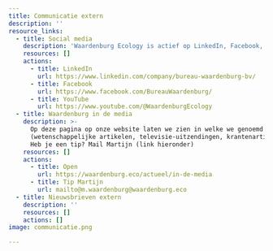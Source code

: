 ```yaml
---
title: Communicatie extern
description: ''
resource_links:
  - title: Social media
    description: 'Waardenburg Ecology is actief op LinkedIn, Facebook, YouTube... '
    resources: []
    actions:
      - title: LinkedIn
        url: https://www.linkedin.com/company/bureau-waardenburg-bv/
      - title: Facebook
        url: https://www.facebook.com/BureauWaardenburg/
      - title: YouTube
        url: https://www.youtube.com/@WaardenburgEcology
  - title: Waardenburg in de media
    description: >-
      Op deze pagina op onze website laten we zien in welke we genoemd worden
      (wetenschappelijke artikelen, televisie-uitzendingen, krantenartikel etc).
      Heb je een tip? Mail Martijn (link hieronder)
    resources: []
    actions:
      - title: Open
        url: https://waardenburg.eco/actueel/in-de-media
      - title: Tip Martijn
        url: mailto@m.waardenburg@waardenburg.eco
  - title: Nieuwsbrieven extern
    description: ''
    resources: []
    actions: []
image: communicatie.png

---
```










